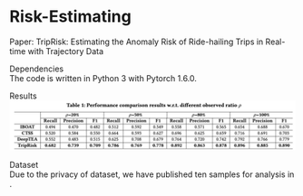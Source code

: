 # Risk-Estimating
Paper: TripRisk: Estimating the Anomaly Risk of Ride-hailing Trips in Real-time with Trajectory Data

Dependencies  
The code is written in Python 3 with Pytorch 1.6.0.

Results
![Result](https://github.com/super1225/TrajRisk/blob/32d71319a34885a9e37d9b75a69a5d809805c3c5/result.png)

Dataset  
Due to the privacy of dataset, we have published ten samples for analysis in .
